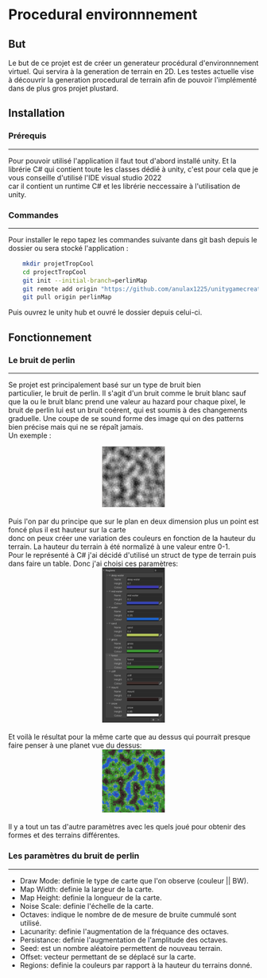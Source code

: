 # Procedural environnnement

## But
Le but de ce projet est de créer un generateur procédural d'environnnement<br>
virtuel. Qui servira à la generation de terrain en 2D. Les testes actuelle vise à découvrir la generation procedural de terrain afin de pouvoir l'implémenté dans de plus gros projet plustard. 

## Installation

### Prérequis
---
Pour pouvoir utilisé l'application il faut tout d'abord installé unity.
Et la librérie C# qui contient toute les classes dédié à unity, c'est pour cela que je vous conseille d'utilisé l'IDE visual studio 2022<br> 
car il  contient un runtime C# et les librérie neccessaire à l'utilisation de unity.

### Commandes
---
Pour installer le repo tapez les commandes suivante dans git bash depuis le dossier ou sera stocké l'application :
```bash 
    mkdir projetTropCool
    cd projectTropCool
    git init --initial-branch=perlinMap
    git remote add origin "https://github.com/anulax1225/unitygamecreation.git"
    git pull origin perlinMap
```
Puis ouvrez le unity hub et ouvré le dossier depuis celui-ci.

## Fonctionnement

### Le bruit de perlin
---
Se projet est principalement basé sur un type de bruit bien<br>
particulier, le bruit de perlin. Il s'agit d'un bruit comme le bruit blanc sauf que la ou le bruit blanc prend une valeur au hazard pour chaque pixel, le bruit de perlin lui est un bruit coérent, qui est soumis à des changements graduelle. Une coupe de se sound forme des image qui on des patterns bien précise mais qui ne se répaît jamais.<br>
Un exemple :
<div align="center">
    <img src="./readmeimg/perlin_noise_map.png" width="25%" height="25%">
</div>
<br>
Puis l'on par du principe que sur le plan en deux dimension plus un point est foncé plus il est hauteur sur la carte<br>
donc on peux créer une variation des couleurs en fonction de la hauteur du terrain. La hauteur du terrain à été normalizé à une valeur entre 0-1.<br>
Pour le représenté à C# j'ai décidé d'utilisé un struct de type de terrain puis dans faire un table. 
Donc j'ai choisi ces paramètres:
<div align="center">
    <img src="./readmeimg/param_couleur_map.png" width="25%" height="25%">
</div>
<br>
Et voilà le résultat pour la même carte que au dessus qui pourrait presque faire penser à une planet vue du dessus:
<div align="center">
    <img src="./readmeimg/colour_map.png" width="25%" height="25%">
</div>
<br>
Il y a tout un tas d'autre paramètres avec les quels joué pour obtenir des formes et des terrains différentes. 

### Les paramètres du bruit de perlin
---
* Draw Mode: definie le type de carte que l'on observe (couleur || BW).
* Map Width: definie la largeur de la carte.
* Map Height: definie la longueur de la carte.
* Noise Scale: definie l'échelle de la carte.
* Octaves: indique le nombre de de mesure de bruite cummulé sont utilisé.
* Lacunarity: definie l'augmentation de la fréquance des octaves.
* Persistance: definie l'augmentation de l'amplitude des octaves.
* Seed: est un nombre aléatoire permettent de nouveau terrain.
* Offset: vecteur permettant de se déplacé sur la carte.
* Regions: definie la couleurs par rapport à la hauteur du terrains donné.  

